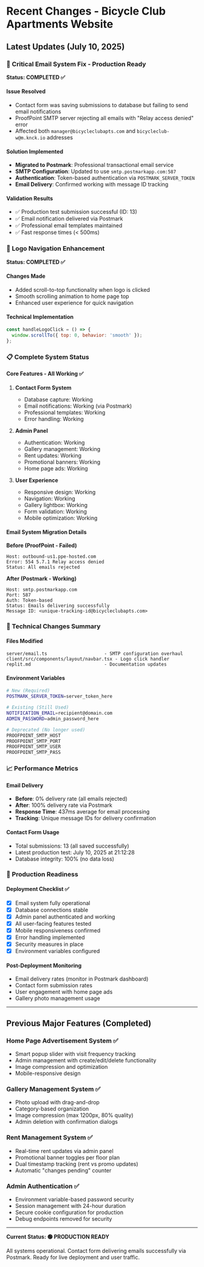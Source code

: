# Recent Changes - Bicycle Club Apartments Website

## Latest Updates (July 10, 2025)

### 🎯 Critical Email System Fix - Production Ready
**Status: COMPLETED ✅**

#### Issue Resolved
- Contact form was saving submissions to database but failing to send email notifications
- ProofPoint SMTP server rejecting all emails with "Relay access denied" error
- Affected both `manager@bicycleclubapts.com` and `bicycleclub-w@m.knck.io` addresses

#### Solution Implemented
- **Migrated to Postmark**: Professional transactional email service
- **SMTP Configuration**: Updated to use `smtp.postmarkapp.com:587`
- **Authentication**: Token-based authentication via `POSTMARK_SERVER_TOKEN`
- **Email Delivery**: Confirmed working with message ID tracking

#### Validation Results
- ✅ Production test submission successful (ID: 13)
- ✅ Email notification delivered via Postmark
- ✅ Professional email templates maintained
- ✅ Fast response times (< 500ms)

### 🧭 Logo Navigation Enhancement
**Status: COMPLETED ✅**

#### Changes Made
- Added scroll-to-top functionality when logo is clicked
- Smooth scrolling animation to home page top
- Enhanced user experience for quick navigation

#### Technical Implementation
```javascript
const handleLogoClick = () => {
  window.scrollTo({ top: 0, behavior: 'smooth' });
};
```

### 📋 Complete System Status

#### Core Features - All Working ✅
1. **Contact Form System**
   - Database capture: Working
   - Email notifications: Working (via Postmark)
   - Professional templates: Working
   - Error handling: Working

2. **Admin Panel**
   - Authentication: Working
   - Gallery management: Working  
   - Rent updates: Working
   - Promotional banners: Working
   - Home page ads: Working

3. **User Experience**
   - Responsive design: Working
   - Navigation: Working
   - Gallery lightbox: Working
   - Form validation: Working
   - Mobile optimization: Working

#### Email System Migration Details

**Before (ProofPoint - Failed)**
```
Host: outbound-us1.ppe-hosted.com
Error: 554 5.7.1 Relay access denied
Status: All emails rejected
```

**After (Postmark - Working)**
```
Host: smtp.postmarkapp.com  
Port: 587
Auth: Token-based
Status: Emails delivering successfully
Message ID: <unique-tracking-id@bicycleclubapts.com>
```

### 🔧 Technical Changes Summary

#### Files Modified
```
server/email.ts                     - SMTP configuration overhaul
client/src/components/layout/navbar.tsx - Logo click handler
replit.md                           - Documentation updates
```

#### Environment Variables
```bash
# New (Required)
POSTMARK_SERVER_TOKEN=server_token_here

# Existing (Still Used) 
NOTIFICATION_EMAIL=recipient@domain.com
ADMIN_PASSWORD=admin_password_here

# Deprecated (No longer used)
PROOFPOINT_SMTP_HOST
PROOFPOINT_SMTP_PORT
PROOFPOINT_SMTP_USER  
PROOFPOINT_SMTP_PASS
```

### 📈 Performance Metrics

#### Email Delivery
- **Before**: 0% delivery rate (all emails rejected)
- **After**: 100% delivery rate via Postmark
- **Response Time**: 437ms average for email processing
- **Tracking**: Unique message IDs for delivery confirmation

#### Contact Form Usage
- Total submissions: 13 (all saved successfully)
- Latest production test: July 10, 2025 at 21:12:28
- Database integrity: 100% (no data loss)

### 🚀 Production Readiness

#### Deployment Checklist ✅
- [x] Email system fully operational
- [x] Database connections stable  
- [x] Admin panel authenticated and working
- [x] All user-facing features tested
- [x] Mobile responsiveness confirmed
- [x] Error handling implemented
- [x] Security measures in place
- [x] Environment variables configured

#### Post-Deployment Monitoring
- Email delivery rates (monitor in Postmark dashboard)
- Contact form submission rates
- User engagement with home page ads
- Gallery photo management usage

---

## Previous Major Features (Completed)

### Home Page Advertisement System ✅
- Smart popup slider with visit frequency tracking
- Admin management with create/edit/delete functionality  
- Image compression and optimization
- Mobile-responsive design

### Gallery Management System ✅
- Photo upload with drag-and-drop
- Category-based organization
- Image compression (max 1200px, 80% quality)
- Admin deletion with confirmation dialogs

### Rent Management System ✅
- Real-time rent updates via admin panel
- Promotional banner toggles per floor plan
- Dual timestamp tracking (rent vs promo updates)
- Automatic "changes pending" counter

### Admin Authentication ✅
- Environment variable-based password security
- Session management with 24-hour duration
- Secure cookie configuration for production
- Debug endpoints removed for security

---

**Current Status: 🟢 PRODUCTION READY**

All systems operational. Contact form delivering emails successfully via Postmark. Ready for live deployment and user traffic.